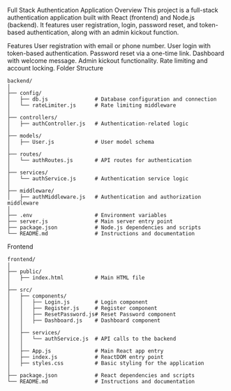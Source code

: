 Full Stack Authentication Application
Overview
This project is a full-stack authentication application built with React (frontend) and Node.js (backend). It features user registration, login, password reset, and token-based authentication, along with an admin kickout function.

Features
User registration with email or phone number.
User login with token-based authentication.
Password reset via a one-time link.
Dashboard with welcome message.
Admin kickout functionality.
Rate limiting and account locking.
Folder Structure



```
backend/
│
├── config/
│   ├── db.js               # Database configuration and connection
│   └── rateLimiter.js      # Rate limiting middleware
│
├── controllers/
│   ├── authController.js   # Authentication-related logic
│
├── models/
│   ├── User.js             # User model schema
│
├── routes/
│   └── authRoutes.js       # API routes for authentication
│
├── services/
│   └── authService.js      # Authentication service logic
│
├── middleware/
│   ├── authMiddleware.js   # Authentication and authorization middleware
│
├── .env                    # Environment variables
├── server.js               # Main server entry point
├── package.json            # Node.js dependencies and scripts
└── README.md               # Instructions and documentation
```
Frontend
```
frontend/
│
├── public/
│   ├── index.html          # Main HTML file
│
├── src/
│   ├── components/
│   │   ├── Login.js        # Login component
│   │   ├── Register.js     # Register component
│   │   ├── ResetPassword.js# Reset Password component
│   │   ├── Dashboard.js    # Dashboard component
│   │
│   ├── services/
│   │   └── authService.js  # API calls to the backend
│   │
│   ├── App.js              # Main React app entry
│   ├── index.js            # ReactDOM entry point
│   ├── styles.css          # Basic styling for the application
│
├── package.json            # React dependencies and scripts
└── README.md               # Instructions and documentation
```
